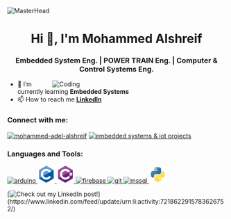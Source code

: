 ![MasterHead](https://media.licdn.com/dms/image/v2/C4D16AQFKf_Isf31efQ/profile-displaybackgroundimage-shrink_350_1400/profile-displaybackgroundimage-shrink_350_1400/0/1660325879339?e=1740009600&v=beta&t=S_zei2jNbn5uojc77vxP4HPxqMsqdx5cGF3obewrAfM)

<h1 align="center">Hi 👋, I'm Mohammed Alshreif</h1>
<h3 align="center">Embedded System Eng. | POWER TRAIN Eng. | Computer & Control Systems Eng.</h3>
<img align="right" alt="Coding" width="400" src="https://www.einfochips.com/blog/wp-content/uploads/2018/10/iot_1.gif">

- 🌱 I’m currently learning **Embedded Systems**
- 📫 How to reach me **[LinkedIn](https://www.linkedin.com/in/mohammed-adel-alshreif/)**

<h3 align="left">Connect with me:</h3>
<p align="left">
<a href="https://linkedin.com/in/mohammed-adel-alshreif" target="blank"><img align="center" src="https://raw.githubusercontent.com/rahuldkjain/github-profile-readme-generator/master/src/images/icons/Social/linked-in-alt.svg" alt="mohammed-adel-alshreif" height="30" width="40" /></a>
<a href="https://www.youtube.com/channel/UC9pFYQljtGwReGN2sg-6i9A" target="blank"><img align="center" src="https://raw.githubusercontent.com/rahuldkjain/github-profile-readme-generator/master/src/images/icons/Social/youtube.svg" alt="embedded systems & iot projects" height="30" width="40" /></a>
</p>

<h3 align="left">Languages and Tools:</h3>
<p align="left"> 
  <a href="https://www.arduino.cc/" target="_blank" rel="noreferrer"><img src="https://cdn.worldvectorlogo.com/logos/arduino-1.svg" alt="arduino" width="40" height="40"/> </a>
  <a href="https://www.cprogramming.com/" target="_blank" rel="noreferrer"><img src="https://raw.githubusercontent.com/devicons/devicon/master/icons/c/c-original.svg" alt="c" width="40" height="40"/> </a> 
  <a href="https://www.w3schools.com/cs/" target="_blank" rel="noreferrer"><img src="https://raw.githubusercontent.com/devicons/devicon/master/icons/csharp/csharp-original.svg" alt="csharp" width="40" height="40"/> </a> 
  <a href="https://firebase.google.com/" target="_blank" rel="noreferrer"><img src="https://www.vectorlogo.zone/logos/firebase/firebase-icon.svg" alt="firebase" width="40" height="40"/> </a>
  <a href="https://git-scm.com/" target="_blank" rel="noreferrer"><img src="https://www.vectorlogo.zone/logos/git-scm/git-scm-icon.svg" alt="git" width="40" height="40"/> </a>
  <a href="https://www.microsoft.com/en-us/sql-server" target="_blank" rel="noreferrer"><img src="https://www.svgrepo.com/show/303229/microsoft-sql-server-logo.svg" alt="mssql" width="40" height="40"/> </a>
  <a href="https://www.python.org" target="_blank" rel="noreferrer"><img src="https://raw.githubusercontent.com/devicons/devicon/master/icons/python/python-original.svg" alt="python" width="40" height="40"/> </a> 
</p>

[![Check out my LinkedIn post!]([https://via.placeholder.com/600x200.png?text=LinkedIn+Post+Preview](https://github.com/Mohammed-Alshreif/FREE_PALESTINE_POV_FAN/blob/main/1.jpg))](https://www.linkedin.com/feed/update/urn:li:activity:7218622915783626752/)
